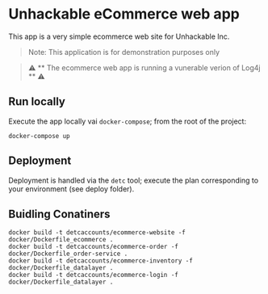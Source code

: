 # Unhackable eCommerce web app

This app is a very simple ecommerce web site for Unhackable Inc. 

> Note: This application is for demonstration purposes only

> :warning: ** The ecommerce web app is running a vunerable verion of Log4j ** :warning:

## Run locally
Execute the app locally vai `docker-compose`; from the root of the project:

```
docker-compose up
```

## Deployment

Deployment is handled via the `detc` tool; execute the plan corresponding to your environment (see deploy folder).

## Buidling Conatiners

    docker build -t detcaccounts/ecommerce-website -f docker/Dockerfile_ecommerce .
    docker build -t detcaccounts/ecommerce-order -f docker/Dockerfile_order-service .
    docker build -t detcaccounts/ecommerce-inventory -f docker/Dockerfile_datalayer .
    docker build -t detcaccounts/ecommerce-login -f docker/Dockerfile_datalayer .
